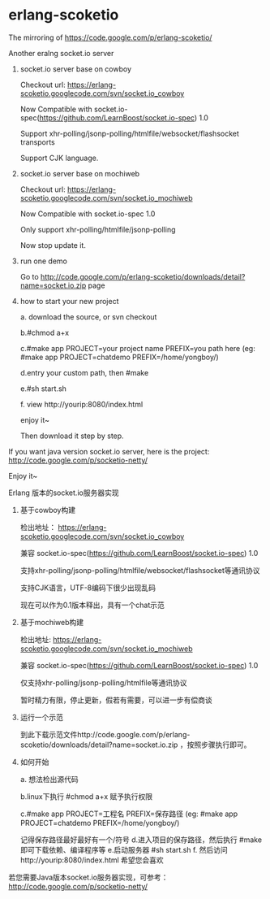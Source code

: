 erlang-scoketio
===============

The mirroring of https://code.google.com/p/erlang-scoketio/

Another eralng socket.io server

1. socket.io server base on cowboy

    Checkout url: https://erlang-scoketio.googlecode.com/svn/socket.io_cowboy

    Now Compatible with socket.io-spec(https://github.com/LearnBoost/socket.io-spec) 1.0

    Support xhr-polling/jsonp-polling/htmlfile/websocket/flashsocket transports

    Support CJK language. 

2. socket.io server base on mochiweb

    Checkout url: https://erlang-scoketio.googlecode.com/svn/socket.io_mochiweb

    Now Compatible with socket.io-spec 1.0

    Only support xhr-polling/htmlfile/jsonp-polling

    Now stop update it. 

3. run one demo

    Go to http://code.google.com/p/erlang-scoketio/downloads/detail?name=socket.io.zip page

4. how to start your new project

    a. download the source, or svn checkout
    
    b.#chmod a+x
    
    c.#make app PROJECT=your project name PREFIX=you path here
    (eg: #make app PROJECT=chatdemo PREFIX=/home/yongboy/)
    
    d.entry your custom path, then #make
    
    e.#sh start.sh
    
    f. view http://yourip:8080/index.html
    
    enjoy it~

    Then download it step by step. 

If you want java version socket.io server, here is the project: http://code.google.com/p/socketio-netty/

Enjoy it~

Erlang 版本的socket.io服务器实现
1. 基于cowboy构建

    检出地址： https://erlang-scoketio.googlecode.com/svn/socket.io_cowboy

    兼容 socket.io-spec(https://github.com/LearnBoost/socket.io-spec) 1.0

    支持xhr-polling/jsonp-polling/htmlfile/websocket/flashsocket等通讯协议

    支持CJK语言，UTF-8编码下很少出现乱码

    现在可以作为0.1版本释出，具有一个chat示范

2. 基于mochiweb构建

    检出地址: https://erlang-scoketio.googlecode.com/svn/socket.io_mochiweb

    兼容 socket.io-spec(https://github.com/LearnBoost/socket.io-spec) 1.0

    仅支持xhr-polling/jsonp-polling/htmlfile等通讯协议

    暂时精力有限，停止更新，假若有需要，可以进一步有偿商谈

3. 运行一个示范

    到此下载示范文件http://code.google.com/p/erlang-scoketio/downloads/detail?name=socket.io.zip ，按照步骤执行即可。 

4. 如何开始

    a. 想法检出源代码
    
    b.linux下执行 #chmod a+x 赋予执行权限
    
    c.#make app PROJECT=工程名 PREFIX=保存路径
    (eg: #make app PROJECT=chatdemo PREFIX=/home/yongboy/)

    记得保存路径最好最好有一个/符号
    d.进入项目的保存路径，然后执行 #make 即可下载依赖、编译程序等
    e.启动服务器 #sh start.sh
    f. 然后访问 http://yourip:8080/index.html
    希望您会喜欢

若您需要Java版本socket.io服务器实现，可参考：http://code.google.com/p/socketio-netty/ 
